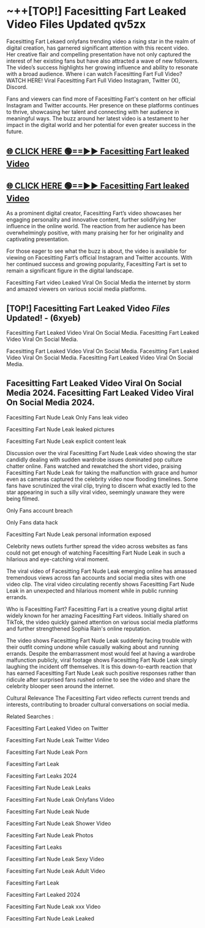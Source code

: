 # ~++[TOP!] Facesitting Fart Leaked Video Files Updated qv5zx

 Facesitting Fart Lekaed onlyfans trending video a rising star in the realm of digital creation, has garnered significant attention with this recent video. Her creative flair and compelling presentation have not only captured the interest of her existing fans but have also attracted a wave of new followers. The video’s success highlights her growing influence and ability to resonate with a broad audience.
Where i can watch  Facesitting Fart Full Video? WATCH HERE! Viral  Facesitting Fart Full Video Instagram, Twitter (X), Discord.


Fans and viewers can find more of  Facesitting Fart's content on her official Instagram and Twitter accounts. Her presence on these platforms continues to thrive, showcasing her talent and connecting with her audience in meaningful ways. The buzz around her latest video is a testament to her impact in the digital world and her potential for even greater success in the future.


## [🌐 CLICK HERE 🟢==►►  Facesitting Fart leaked Video ](https://onlyclips.site?title=Facesitting_Fart&ref=git)

## [🌐 CLICK HERE 🟢==►►  Facesitting Fart leaked Video ](https://onlyclips.site?title=Facesitting_Fart&ref=git)


As a prominent digital creator,  Facesitting Fart’s video showcases her engaging personality and innovative content, further solidifying her influence in the online world. The reaction from her audience has been overwhelmingly positive, with many praising her for her originality and captivating presentation.

For those eager to see what the buzz is about, the video is available for viewing on  Facesitting Fart’s official Instagram and Twitter accounts. With her continued success and growing popularity,  Facesitting Fart is set to remain a significant figure in the digital landscape.


  Facesitting Fart video Leaked Viral On Social Media the internet by storm and amazed viewers on various social media platforms.


## [TOP!]  Facesitting Fart Leaked Video *Files* Updated! - (6xyeb) 

 Facesitting Fart Leaked Video Viral On Social Media. Facesitting Fart Leaked Video Viral On Social Media.

 Facesitting Fart Leaked Video Viral On Social Media. Facesitting Fart Leaked Video Viral On Social Media. Facesitting Fart Leaked Video Viral On Social Media.


##  Facesitting Fart Leaked Video Viral On Social Media 2024. Facesitting Fart Leaked Video Viral On Social Media 2024.
 Facesitting Fart Nude Leak Only Fans leak video

 Facesitting Fart Nude Leak leaked pictures

 Facesitting Fart Nude Leak explicit content leak

Discussion over the viral  Facesitting Fart Nude Leak video showing the star candidly dealing with sudden wardrobe issues dominated pop culture chatter online. Fans watched and rewatched the short video, praising  Facesitting Fart Nude Leak for taking the malfunction with grace and humor even as cameras captured the celebrity video now flooding timelines. Some fans have scrutinized the viral clip, trying to discern what exactly led to the star appearing in such a silly viral video, seemingly unaware they were being filmed.


Only Fans account breach

Only Fans data hack

 Facesitting Fart Nude Leak personal information exposed

Celebrity news outlets further spread the video across websites as fans could not get enough of watching  Facesitting Fart Nude Leak in such a hilarious and eye-catching viral moment.


The viral video of  Facesitting Fart Nude Leak emerging online has amassed tremendous views across fan accounts and social media sites with one video clip. The viral video circulating recently shows  Facesitting Fart Nude Leak in an unexpected and hilarious moment while in public running errands.


Who is  Facesitting Fart?  Facesitting Fart is a creative young digital artist widely known for her amazing  Facesitting Fart videos. Initially shared on TikTok, the video quickly gained attention on various social media platforms and further strengthened Sophia Rain's online reputation.

The video shows  Facesitting Fart Nude Leak suddenly facing trouble with their outfit coming undone while casually walking about and running errands. Despite the embarrassment most would feel at having a wardrobe malfunction publicly, viral footage shows  Facesitting Fart Nude Leak simply laughing the incident off themselves. It is this down-to-earth reaction that has earned  Facesitting Fart Nude Leak such positive responses rather than ridicule after surprised fans rushed online to see the video and share the celebrity blooper seen around the internet.

Cultural Relevance The  Facesitting Fart video reflects current trends and interests, contributing to broader cultural conversations on social media.

Related Searches :

 Facesitting Fart Leaked Video on Twitter

 Facesitting Fart Nude Leak Twitter Video

 Facesitting Fart Nude Leak Porn

 Facesitting Fart Leak 

 Facesitting Fart Leaks 2024

 Facesitting Fart Nude Leak Leaks

 Facesitting Fart Nude Leak Onlyfans Video

 Facesitting Fart Nude Leak Nude

 Facesitting Fart Nude Leak Shower Video

 Facesitting Fart Nude Leak Photos

 Facesitting Fart Leaks

 Facesitting Fart Nude Leak Sexy Video

 Facesitting Fart Nude Leak Adult Video

 Facesitting Fart Leak

 Facesitting Fart Leaked 2024

 Facesitting Fart Nude Leak xxx Video

 Facesitting Fart Nude Leak Leaked